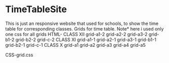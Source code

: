 # TimeTableSite
This is just an responsive website that used for schools, to show the time table for corresponding classes.
Grids for time table.
Note* here i used only one css for all grids
 HTML-
    CLASS XII
grid-a1-2
grid-a2-2
grid-a3-2
grid-b1-2
grid-b2-2
grid-c-2
     CLASS XI
grid-a1-1
grid-a2-1
grid-a3-1
grid-b1-1
grid-b2-1
grid-c-1
      CLASS X
grid-a1
grid-a2
grid-a3
grid-a4
grid-a5

CSS-grid.css

